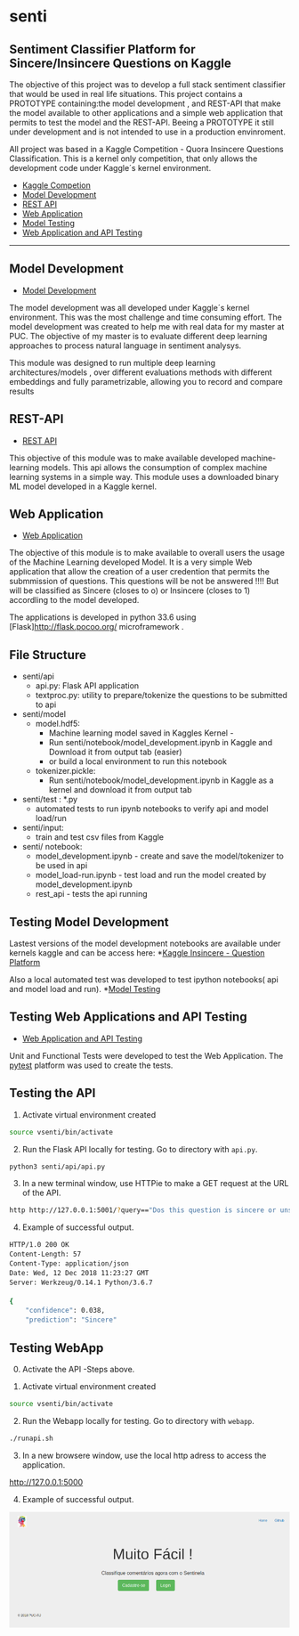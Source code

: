 # senti

##  Sentiment Classifier Platform for Sincere/Insincere Questions on Kaggle

The objective of this project was to develop a full stack sentiment classifier that would be used in real life situations.
This project contains a PROTOTYPE containing:the model development , and REST-API that make the model available to other applications
and a simple web application that permits to test the model and the REST-API.
Beeing a PROTOTYPE it still under development and is not intended to use in a production envinroment.

All project was based in a Kaggle Competition - Quora Insincere Questions Classification. This is a kernel only competition, that only allows the development code under Kaggle´s kernel environment.

* [Kaggle Competion](https://www.kaggle.com/c/quora-insincere-questions-classification)
* [Model Development](https://github.com/hespozel/senti/edit/master/notebook)
* [REST API](https://github.com/hespozel/senti/edit/master/api)
* [Web Application](https://github.com/hespozel/senti/edit/master/webapp)
* [Model Testing](https://github.com/hespozel/senti/edit/master/tests)
* [Web Application and API Testing](https://github.com/hespozel/senti/edit/master/webapp/tests)
___

## Model Development

* [Model Development](https://github.com/hespozel/senti/edit/master/notebook)

The model development was all developed under Kaggle´s kernel environment. This was the most challenge and time consuming effort. The model development was created to help me with real data for my master at PUC.  The objective of my master is to evaluate different deep learning approaches to process natural language in sentiment analysys.

This module was designed to run multiple deep learning architectures/models , over different evaluations methods with different embeddings and fully parametrizable, allowing you to record and compare results

## REST-API

* [REST API](https://github.com/hespozel/senti/edit/master/api)

This objective of this module was to make available developed machine-learning models. This api allows the consumption of complex machine learning systems in a simple way. This module uses a downloaded binary ML model developed in a Kaggle kernel.   

## Web Application

* [Web Application](https://github.com/hespozel/senti/edit/master/webapp)

The objective of this module is to make available to overall users the usage of the Machine Learning developed Model. It is a very simple Web application that allow the creation of a user credention that permits the submmission of questions. This questions will be not be answered !!!! But will be classified as Sincere (closes to o) or Insincere (closes to 1) accordling to the model developed.

The applications is developed in python 33.6 using [Flask]http://flask.pocoo.org/ microframework .

## File Structure
* senti/api
  * api.py: Flask API application
  * textproc.py: utility to prepare/tokenize the questions to be submitted to api
* senti/model
   * model.hdf5: 
     * Machine learning model saved in Kaggles Kernel - 
     * Run senti/notebook/model_development.ipynb in Kaggle and Download it from output tab (easier)
     * or build a local environment to run this notebook
   * tokenizer.pickle:
     * Run senti/notebook/model_development.ipynb in Kaggle as a kernel and download it from output tab
* senti/test : *.py
  * automated tests to run ipynb notebooks to verify api and model load/run 
* senti/input:
   * train and test csv files from Kaggle
* senti/ notebook:
   * model_development.ipynb - create and save the model/tokenizer to be used in api
   * model_load-run.ipynb - test load and run the model created by model_development.ipynb
   * rest_api - tests the api running

## Testing Model Development

Lastest versions of the model development notebooks are available under kernels kaggle and can be access here:
*[Kaggle Insincere - Question Platform](https://www.kaggle.com/hespozel/testing-platform-choose-and-run)

Also a local automated test was developed to test ipython notebooks( api and model load and run).
*[Model Testing](https://github.com/hespozel/senti/edit/master/tests)

## Testing Web Applications and API Testing

* [Web Application and API Testing](https://github.com/hespozel/senti/edit/master/webapp/tests)

Unit and Functional Tests were developed to test the Web Application. The [pytest](https://docs.pytest.org/en/latest/) platform was used to create the tests.

## Testing the API
1. Activate virtual environment created
```bash
source vsenti/bin/activate
```
2. Run the Flask API locally for testing. Go to directory with `api.py`.
```bash
python3 senti/api/api.py
```
3. In a new terminal window, use HTTPie to make a GET request at the URL of the API.

```bash
http http://127.0.0.1:5001/?query=="Dos this question is sincere or unsincere ?"
```
4. Example of successful output.

```bash
HTTP/1.0 200 OK
Content-Length: 57
Content-Type: application/json
Date: Wed, 12 Dec 2018 11:23:27 GMT
Server: Werkzeug/0.14.1 Python/3.6.7

{
    "confidence": 0.038,
    "prediction": "Sincere"

```
## Testing WebApp

0. Activate the API -Steps above.

1. Activate virtual environment created
```bash
source vsenti/bin/activate
```
2. Run the Webapp locally for testing. Go to directory with `webapp`.
```bash
./runapi.sh
```
3. In a new browsere window, use the local http adress to access the application.

http://127.0.0.1:5000

4. Example of successful output.

![Webapp Main Page](https://github.com/hespozel/senti/blob/master/images/tela%20principal.PNG)
